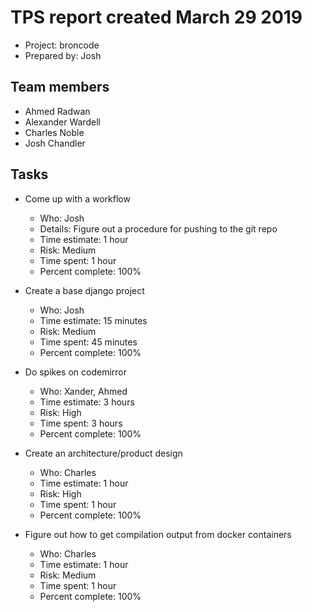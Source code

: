 # TPS report created March 29 2019

* Project: broncode
* Prepared by: Josh

## Team members
* Ahmed Radwan
* Alexander Wardell
* Charles Noble
* Josh Chandler

## Tasks

* Come up with a workflow
    * Who: Josh
    * Details: Figure out a procedure for pushing to the git repo
    * Time estimate: 1 hour
    * Risk: Medium
    * Time spent: 1 hour
    * Percent complete: 100%

* Create a base django project
    * Who: Josh
    * Time estimate: 15 minutes
    * Risk: Medium
    * Time spent: 45 minutes
    * Percent complete: 100%

* Do spikes on codemirror
    * Who: Xander, Ahmed
    * Time estimate: 3 hours
    * Risk: High
    * Time spent: 3 hours
    * Percent complete: 100%

* Create an architecture/product design
    * Who: Charles
    * Time estimate: 1 hour
    * Risk: High
    * Time spent: 1 hour
    * Percent complete: 100%

* Figure out how to get compilation output from docker containers
    * Who: Charles
    * Time estimate: 1 hour
    * Risk: Medium
    * Time spent: 1 hour
    * Percent complete: 100%
